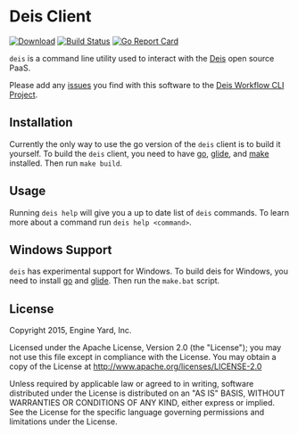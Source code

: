 # Deis Client

[![Download](https://api.bintray.com/packages/deis/deisci/deis/images/download.svg)](https://bintray.com/deis/deisci/deis/_latestVersion) [![Build Status](https://travis-ci.org/deis/workflow-cli.svg?branch=master)](https://travis-ci.org/deis/workflow-cli)
[![Go Report Card](http://goreportcard.com/badge/deis/workflow-cli)](http://goreportcard.com/report/deis/workflow-cli)


`deis` is a command line utility used to interact with the [Deis](http://deis.io) open source PaaS.

Please add any [issues](https://github.com/deis/workflow-cli/issues) you find with this software to the [Deis Workflow CLI Project](https://github.com/deis/workflow-cli).

## Installation

Currently the only way to use the go version of the `deis` client is to build it yourself.
To build the `deis` client, you need to have [go](https://golang.org/), [glide](https://github.com/Masterminds/glide),
 and [make](https://www.gnu.org/software/make/) installed. Then run `make build`.

## Usage

Running `deis help` will give you a up to date list of `deis` commands.
To learn more about a command run `deis help <command>`.

## Windows Support

`deis` has experimental support for Windows. To build deis for Windows, you need to install
[go](https://golang.org/) and [glide](https://github.com/Masterminds/glide). Then run the `make.bat` script.

## License

Copyright 2015, Engine Yard, Inc.

Licensed under the Apache License, Version 2.0 (the "License"); you may not use this file except in compliance with the License. You may obtain a copy of the License at <http://www.apache.org/licenses/LICENSE-2.0>

Unless required by applicable law or agreed to in writing, software distributed under the License is distributed on an "AS IS" BASIS, WITHOUT WARRANTIES OR CONDITIONS OF ANY KIND, either express or implied. See the License for the specific language governing permissions and limitations under the License.
